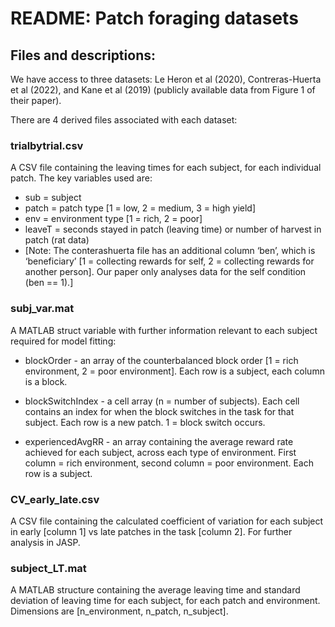 # README: Patch foraging datasets

## Files and descriptions: 

We have access to three datasets: Le Heron et al (2020), Contreras-Huerta et al (2022), and Kane et al (2019) (publicly available data from Figure 1 of their paper). 

There are 4 derived files associated with each dataset:

 ### trialbytrial.csv
A CSV file containing the leaving times for each subject, for each individual patch. The key variables used are:
- sub = subject
- patch = patch type [1 = low, 2 = medium, 3 = high yield]
- env = environment type [1 = rich, 2 = poor]
- leaveT = seconds stayed in patch (leaving time) or number of harvest in patch (rat data)
- [Note: The conterashuerta file has an additional column ‘ben’, which is ‘beneficiary’ [1 = collecting rewards for self, 2 = collecting rewards for another person]. Our paper only analyses data for the self condition (ben == 1).]

### subj_var.mat
A MATLAB struct variable with further information relevant to each subject required for model fitting:

- blockOrder - an array of the counterbalanced block order [1 = rich environment, 2 = poor environment]. Each row is a subject, each column is a block.

- blockSwitchIndex - a cell array (n = number of subjects). Each cell contains an index for when the block switches in the task for that subject. Each row is a new patch. 1 = block switch occurs. 

- experiencedAvgRR - an array containing the average reward rate achieved for each subject, across each type of environment. First column = rich environment, second column = poor environment. Each row is a subject. 

### CV_early_late.csv
A CSV file containing the calculated coefficient of variation for each subject in early [column 1] vs late patches in the task [column 2]. For further analysis in JASP.

### subject_LT.mat
A MATLAB structure containing the average leaving time and standard deviation of leaving time for each subject, for each patch and environment. Dimensions are [n_environment, n_patch, n_subject]. 



